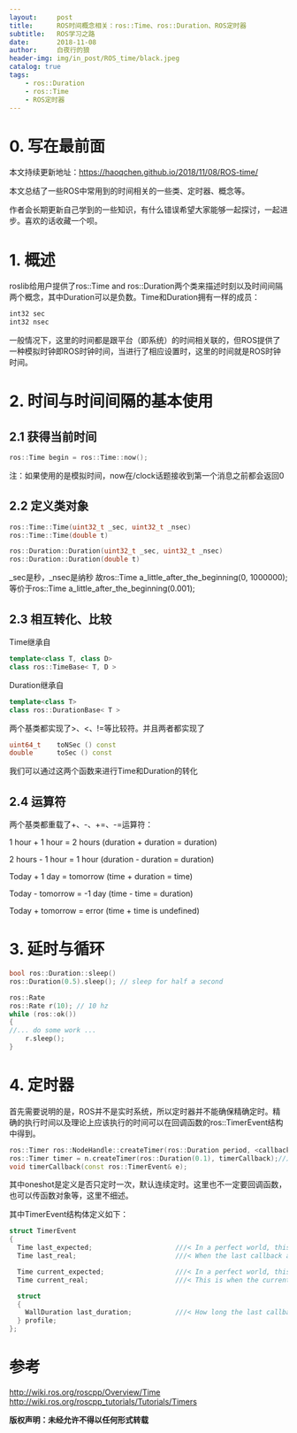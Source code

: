```yaml
---
layout:     post
title:      ROS时间概念相关：ros::Time、ros::Duration、ROS定时器
subtitle:   ROS学习之路
date:       2018-11-08
author:     白夜行的狼
header-img: img/in_post/ROS_time/black.jpeg
catalog: true
tags:
    - ros::Duration
    - ros::Time
    - ROS定时器
--- 
```


# 0. 写在最前面
本文持续更新地址：<https://haoqchen.github.io/2018/11/08/ROS-time/>

本文总结了一些ROS中常用到的时间相关的一些类、定时器、概念等。

作者会长期更新自己学到的一些知识，有什么错误希望大家能够一起探讨，一起进步。喜欢的话收藏一个呗。

# 1. 概述
roslib给用户提供了ros::Time and ros::Duration两个类来描述时刻以及时间间隔两个概念，其中Duration可以是负数。Time和Duration拥有一样的成员：
```cpp
int32 sec
int32 nsec
```
一般情况下，这里的时间都是跟平台（即系统）的时间相关联的，但ROS提供了一种模拟时钟即ROS时钟时间，当进行了相应设置时，这里的时间就是ROS时钟时间。

# 2. 时间与时间间隔的基本使用
## 2.1 获得当前时间
```cpp
ros::Time begin = ros::Time::now();
```
注：如果使用的是模拟时间，now在/clock话题接收到第一个消息之前都会返回0

## 2.2 定义类对象
```cpp
ros::Time::Time(uint32_t _sec, uint32_t _nsec)
ros::Time::Time(double t)

ros::Duration::Duration(uint32_t _sec, uint32_t _nsec)
ros::Duration::Duration(double t)
```

\_sec是秒，\_nsec是纳秒
故ros::Time a\_little\_after\_the\_beginning(0, 1000000);等价于ros::Time a\_little\_after\_the\_beginning(0.001);

## 2.3 相互转化、比较
Time继承自
```cpp
template<class T, class D>
class ros::TimeBase< T, D >
```

Duration继承自
```cpp
template<class T>
class ros::DurationBase< T >
```

两个基类都实现了>、<、!=等比较符。并且两者都实现了
```cpp
uint64_t    toNSec () const
double      toSec () const
```
我们可以通过这两个函数来进行Time和Duration的转化

## 2.4 运算符
两个基类都重载了+、-、+=、-=运算符：

1 hour + 1 hour = 2 hours (duration + duration = duration)

2 hours - 1 hour = 1 hour (duration - duration = duration)

Today + 1 day = tomorrow (time + duration = time)

Today - tomorrow = -1 day (time - time = duration)

Today + tomorrow = error (time + time is undefined)

# 3. 延时与循环
```cpp
bool ros::Duration::sleep()
ros::Duration(0.5).sleep(); // sleep for half a second

ros::Rate
ros::Rate r(10); // 10 hz
while (ros::ok())
{
//... do some work ...
    r.sleep();
}
```

# 4. 定时器
首先需要说明的是，ROS并不是实时系统，所以定时器并不能确保精确定时。精确的执行时间以及理论上应该执行的时间可以在回调函数的ros::TimerEvent结构中得到。
```cpp
ros::Timer ros::NodeHandle::createTimer(ros::Duration period, <callback>, bool oneshot = false);
ros::Timer timer = n.createTimer(ros::Duration(0.1), timerCallback);//定时0.1s
void timerCallback(const ros::TimerEvent& e);
```

其中oneshot是定义是否只定时一次，默认连续定时。这里也不一定要回调函数，也可以传函数对象等，这里不细述。

其中TimerEvent结构体定义如下：
```cpp
struct TimerEvent
{
  Time last_expected;                     ///< In a perfect world, this is when the last callback should have happened
  Time last_real;                         ///< When the last callback actually happened

  Time current_expected;                  ///< In a perfect world, this is when the current callback should be happening
  Time current_real;                      ///< This is when the current callback was actually called (Time::now() as of the beginning of the callback)

  struct
  {
    WallDuration last_duration;           ///< How long the last callback ran for, always in wall-clock time
  } profile;
};
```

# 参考
<http://wiki.ros.org/roscpp/Overview/Time>  
<http://wiki.ros.org/roscpp_tutorials/Tutorials/Timers>



**版权声明：未经允许不得以任何形式转载**
